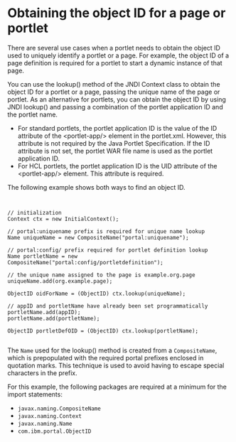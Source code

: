 # Obtaining the object ID for a page or portlet

There are several use cases when a portlet needs to obtain the object ID used to uniquely identify a portlet or a page. For example, the object ID of a page definition is required for a portlet to start a dynamic instance of that page.

You can use the lookup\(\) method of the JNDI Context class to obtain the object ID for a portlet or a page, passing the unique name of the page or portlet. As an alternative for portlets, you can obtain the object ID by using JNDI lookup\(\) and passing a combination of the portlet application ID and the portlet name.

-   For standard portlets, the portlet application ID is the value of the ID attribute of the <portlet-app/\> element in the portlet.xml. However, this attribute is not required by the Java Portlet Specification. If the ID attribute is not set, the portlet WAR file name is used as the portlet application ID.
-   For HCL portlets, the portlet application ID is the UID attribute of the <portlet-app/\> element. This attribute is required.

The following example shows both ways to find an object ID.

```xmp


// initialization
Context ctx = new InitialContext();

// portal:uniquename prefix is required for unique name lookup
Name uniqueName = new CompositeName("portal:uniquename");

// portal:config/ prefix required for portlet definition lookup
Name portletName = new CompositeName("portal:config/portletdefinition");

// the unique name assigned to the page is example.org.page
uniqueName.add(org.example.page);

ObjectID oidForName = (ObjectID) ctx.lookup(uniqueName);

// appID and portletName have already been set programmatically 
portletName.add(appID);
portletName.add(portletName);

ObjectID portletDefOID = (ObjectID) ctx.lookup(portletName);


```

The `Name` used for the lookup\(\) method is created from a `CompositeName`, which is prepopulated with the required portal prefixes enclosed in quotation marks. This technique is used to avoid having to escape special characters in the prefix.

For this example, the following packages are required at a minimum for the import statements:

-   `javax.naming.CompositeName`
-   `javax.naming.Context`
-   `javax.naming.Name`
-   `com.ibm.portal.ObjectID`


